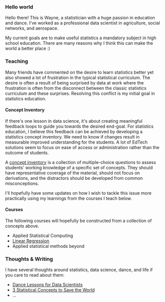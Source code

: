 ### Hello world

Hello there! This is Wayne, a statistician with a huge passion in education and dance.
I've worked as a professional data scientist in agriculture, social networks, and aerospace.

My current goals are to make useful statistics a mandatory subject in high school education.
There are many reasons why I think this can make the world a better place :)


### Teaching
Many friends have commented on the desire to learn statistics better yet also showed a lot of
frustration in the typical statistical curriculum. The desire is often a result of being
surprised by data at work where the frustration is often from the disconnect between the classic
statistics curriculum and these surprises. Resolving this conflict is my initial goal in statistics
education.


#### Concept Inventory
If there's one lesson in data science, it's about creating meaningful feedback loops to guide
you towards the desired end-goal. For statistics education, I believe this feedback can be
achieved by developing a statistics concept inventory. We need to know if changes
result in measurable improved understanding for the students. A lot of EdTech solutions
seem to focus on ease of access or administration rather than the outcome of students.

A [concept inventory](https://en.wikipedia.org/wiki/Concept_inventory) is a collection of
multiple-choice questions to assess students' working knowledge of a specific set of concepts.
They should have representative coverage of the material, should not focus on derivations, and
the distractors should be developed from common misconceptions. 

I'll hopefully have some updates on how I wish to tackle this issue more practically using
my learnings from the courses I teach below.

#### Courses
The following courses will hopefully be constructed from a collection of concepts above.
- Applied Statistical Computing
- [Linear Regression](courses/linear_regression/README.md)
- Applied statistical methods beyond 


### Thoughts & Writing
I have several thoughts around statistics, data science, dance, and life if you care to read about them:
- [Dance Lessons for Data Scientists](https://towardsdatascience.com/dance-lessons-for-data-scientists-27510ba3257a)
- [3 Statistical Concepts to Save the World](https://medium.com/@leewtai/3-statistical-concepts-to-save-the-world-d8cdf0534f35)
- ...
